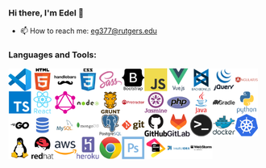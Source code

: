 ### Hi there, I'm Edel 👋

- 📫 How to reach me: eg377@rutgers.edu



### Languages and Tools:

[<img align="left" alt="Visual Studio Code" width="45px" src="https://raw.githubusercontent.com/github/explore/80688e429a7d4ef2fca1e82350fe8e3517d3494d/topics/visual-studio-code/visual-studio-code.png" />][linkedin] 

[<img align="left" alt="HTML5" width="45px" src="https://raw.githubusercontent.com/github/explore/80688e429a7d4ef2fca1e82350fe8e3517d3494d/topics/html/html.png" />][linkedin] 

[<img align="left" alt="Handlebars" width="45px" src="https://raw.githubusercontent.com/devicons/devicon/7178157ef9aca1da403d1e73229a02af8571bd36/icons/handlebars/handlebars-original-wordmark.svg" />][linkedin] 

[<img align="left" alt="CSS3" width="45px" src="https://raw.githubusercontent.com/github/explore/80688e429a7d4ef2fca1e82350fe8e3517d3494d/topics/css/css.png" />][linkedin] 

[<img align="left" alt="Sass" width="45px" src="https://raw.githubusercontent.com/github/explore/80688e429a7d4ef2fca1e82350fe8e3517d3494d/topics/sass/sass.png" />][linkedin] 

[<img align="left" alt="Bootstrap" width="45px" src="https://raw.githubusercontent.com/devicons/devicon/7178157ef9aca1da403d1e73229a02af8571bd36/icons/bootstrap/bootstrap-plain-wordmark.svg" />][linkedin] 

[<img align="left" alt="JavaScript" width="45px" src="https://raw.githubusercontent.com/github/explore/80688e429a7d4ef2fca1e82350fe8e3517d3494d/topics/javascript/javascript.png" />][linkedin] 

[<img align="left" alt="Vue" width="45px" src="https://raw.githubusercontent.com/devicons/devicon/7178157ef9aca1da403d1e73229a02af8571bd36/icons/vuejs/vuejs-original-wordmark.svg" />][linkedin] 

[<img align="left" alt="Backbone" width="45px" src="https://raw.githubusercontent.com/devicons/devicon/7178157ef9aca1da403d1e73229a02af8571bd36/icons/backbonejs/backbonejs-original-wordmark.svg" />][linkedin] 

[<img align="left" alt="jQuery" width="45px" src="https://raw.githubusercontent.com/devicons/devicon/7178157ef9aca1da403d1e73229a02af8571bd36/icons/jquery/jquery-original-wordmark.svg" />][linkedin] 

[<img align="left" alt="Angular" width="45px" src="https://raw.githubusercontent.com/devicons/devicon/7178157ef9aca1da403d1e73229a02af8571bd36/icons/angularjs/angularjs-plain-wordmark.svg" />][linkedin] 

[<img align="left" alt="TypeScript" width="45px" src="https://raw.githubusercontent.com/devicons/devicon/7178157ef9aca1da403d1e73229a02af8571bd36/icons/typescript/typescript-plain.svg" />][linkedin] 

[<img align="left" alt="React" width="45px" src="https://raw.githubusercontent.com/devicons/devicon/7178157ef9aca1da403d1e73229a02af8571bd36/icons/react/react-original-wordmark.svg" />][linkedin] 

[<img align="left" alt="GraphQL" width="45px" src="https://raw.githubusercontent.com/github/explore/80688e429a7d4ef2fca1e82350fe8e3517d3494d/topics/graphql/graphql.png" />][linkedin] 

[<img align="left" alt="Node.js" width="45px" src="https://raw.githubusercontent.com/devicons/devicon/7178157ef9aca1da403d1e73229a02af8571bd36/icons/nodejs/nodejs-original-wordmark.svg" />][linkedin] 

[<img align="left" alt="Grunt" width="45px" src="https://raw.githubusercontent.com/devicons/devicon/7178157ef9aca1da403d1e73229a02af8571bd36/icons/grunt/grunt-original-wordmark.svg" />][linkedin] 

[<img align="left" alt="Protractor" width="45px" src="https://raw.githubusercontent.com/devicons/devicon/7178157ef9aca1da403d1e73229a02af8571bd36/icons/protractor/protractor-plain-wordmark.svg" />][linkedin] 

[<img align="left" alt="Jasmine" width="45px" src="https://raw.githubusercontent.com/devicons/devicon/7178157ef9aca1da403d1e73229a02af8571bd36/icons/jasmine/jasmine-plain-wordmark.svg" />][linkedin] 

[<img align="left" alt="PHP" width="45px" src="https://raw.githubusercontent.com/devicons/devicon/7178157ef9aca1da403d1e73229a02af8571bd36/icons/php/php-original.svg" />][linkedin] 

[<img align="left" alt="Java" width="45px" src="https://raw.githubusercontent.com/devicons/devicon/7178157ef9aca1da403d1e73229a02af8571bd36/icons/java/java-original-wordmark.svg" />][linkedin] 

[<img align="left" alt="Gradle" width="45px" src="https://raw.githubusercontent.com/devicons/devicon/7178157ef9aca1da403d1e73229a02af8571bd36/icons/gradle/gradle-plain-wordmark.svg" />][linkedin] 

[<img align="left" alt="Python" width="45px" src="https://raw.githubusercontent.com/devicons/devicon/7178157ef9aca1da403d1e73229a02af8571bd36/icons/python/python-original-wordmark.svg" />][linkedin] 

[<img align="left" alt="Go" width="45px" src="https://raw.githubusercontent.com/github/explore/80688e429a7d4ef2fca1e82350fe8e3517d3494d/topics/go/go.png" />][linkedin] 

[<img align="left" alt="SQL" width="45px" src="https://raw.githubusercontent.com/github/explore/80688e429a7d4ef2fca1e82350fe8e3517d3494d/topics/sql/sql.png" />][linkedin] 

[<img align="left" alt="MySQL" width="45px" src="https://raw.githubusercontent.com/github/explore/80688e429a7d4ef2fca1e82350fe8e3517d3494d/topics/mysql/mysql.png" />][linkedin] 

[<img align="left" alt="MongoDB" width="45px" src="https://raw.githubusercontent.com/github/explore/80688e429a7d4ef2fca1e82350fe8e3517d3494d/topics/mongodb/mongodb.png" />][linkedin] 

[<img align="left" alt="PostgreSQL" width="45px" src="https://raw.githubusercontent.com/devicons/devicon/7178157ef9aca1da403d1e73229a02af8571bd36/icons/postgresql/postgresql-original-wordmark.svg" />][linkedin] 

[<img align="left" alt="Git" width="45px" src="https://raw.githubusercontent.com/github/explore/80688e429a7d4ef2fca1e82350fe8e3517d3494d/topics/git/git.png" />][linkedin] 

[<img align="left" alt="GitHub" width="45px" src="https://raw.githubusercontent.com/devicons/devicon/7178157ef9aca1da403d1e73229a02af8571bd36/icons/github/github-original-wordmark.svg" />][linkedin] 

[<img align="left" alt="GitLab" width="45px" src="https://raw.githubusercontent.com/devicons/devicon/7178157ef9aca1da403d1e73229a02af8571bd36/icons/gitlab/gitlab-original-wordmark.svg" />][linkedin] 

[<img align="left" alt="Terminal" width="45px" src="https://raw.githubusercontent.com/github/explore/80688e429a7d4ef2fca1e82350fe8e3517d3494d/topics/terminal/terminal.png" />][linkedin] 

[<img align="left" alt="docker" width="45px" src="https://raw.githubusercontent.com/devicons/devicon/7178157ef9aca1da403d1e73229a02af8571bd36/icons/docker/docker-original-wordmark.svg" />][linkedin] 

[<img align="left" alt="
Kubernetes" width="45px" src="https://raw.githubusercontent.com/github/explore/01ea2a586e5da744792d0ccfce2f68b861f29301/topics/kubernetes/kubernetes.png" />][linkedin] 

[<img align="left" alt="Linux" width="45px" src="https://raw.githubusercontent.com/github/explore/80688e429a7d4ef2fca1e82350fe8e3517d3494d/topics/linux/linux.png" />][linkedin] 

[<img align="left" alt="redhat" width="45px" src="https://raw.githubusercontent.com/devicons/devicon/7178157ef9aca1da403d1e73229a02af8571bd36/icons/redhat/redhat-original-wordmark.svg" />][linkedin] 

[<img align="left" alt="AWS" width="45px" src="https://raw.githubusercontent.com/devicons/devicon/7178157ef9aca1da403d1e73229a02af8571bd36/icons/amazonwebservices/amazonwebservices-original-wordmark.svg" />][linkedin]

[<img align="left" alt="Heroku" width="45px" src="https://raw.githubusercontent.com/devicons/devicon/7178157ef9aca1da403d1e73229a02af8571bd36/icons/heroku/heroku-plain-wordmark.svg" />][linkedin] 

[<img align="left" alt="Chrome" width="45px" src="https://raw.githubusercontent.com/devicons/devicon/7178157ef9aca1da403d1e73229a02af8571bd36/icons/chrome/chrome-original.svg" />][linkedin] 

[<img align="left" alt="Photoshop" width="45px" src="https://raw.githubusercontent.com/devicons/devicon/7178157ef9aca1da403d1e73229a02af8571bd36/icons/photoshop/photoshop-line.svg" />][linkedin] 

[<img align="left" alt="JetBrains" width="45px" src="https://raw.githubusercontent.com/devicons/devicon/7178157ef9aca1da403d1e73229a02af8571bd36/icons/jetbrains/jetbrains-original.svg" />][linkedin] 

[<img align="left" alt="IntelliJ IDEA" width="45px" src="https://raw.githubusercontent.com/devicons/devicon/7178157ef9aca1da403d1e73229a02af8571bd36/icons/intellij/intellij-original-wordmark.svg" />][linkedin] 

[<img align="left" alt="Webstorm" width="45px" src="https://raw.githubusercontent.com/devicons/devicon/7178157ef9aca1da403d1e73229a02af8571bd36/icons/webstorm/webstorm-original-wordmark.svg" />][linkedin] 




<br/>

&nbsp;

<br/>

&nbsp;

<br/>

&nbsp;

<!--
<details>
  <summary>:zap: Github Stats</summary>

  <img align="left" alt="eg377's Github Stats" src="https://github-readme-stats.codestackr.vercel.app/api?username=eg377&show_icons=true&hide_border=true" />

</details>
-->

<!--
**eg377/eg377** is a ✨ _special_ ✨ repository because its `README.md` (this file) appears on your GitHub profile.

Here are some ideas to get you started:

- 🔭 I’m currently working on ...
- 🌱 I’m currently learning ...
- 👯 I’m looking to collaborate on ...
- 🤔 I’m looking for help with ...
- 💬 Ask me about ...
- 📫 How to reach me: ...
- 😄 Pronouns: ...
- ⚡ Fun fact: ...
-->

[linkedin]: https://www.linkedin.com/in/edelg/

<!--
icons:
ttps://github.com/devicons/devicon/tree/master/icons-->
